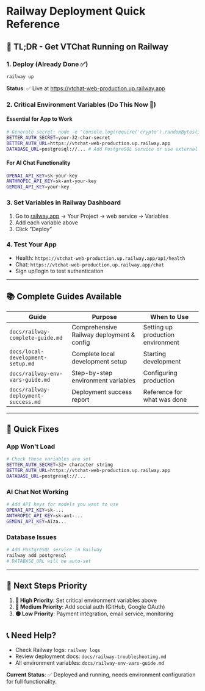 # Railway Deployment Quick Reference

## 🚀 TL;DR - Get VTChat Running on Railway

### 1. Deploy (Already Done ✅)

```bash
railway up
```

**Status**: ✅ Live at <https://vtchat-web-production.up.railway.app>

### 2. Critical Environment Variables (Do This Now 🚨)

#### Essential for App to Work

```bash
# Generate secret: node -e "console.log(require('crypto').randomBytes(32).toString('hex'))"
BETTER_AUTH_SECRET=your-32-char-secret
BETTER_AUTH_URL=https://vtchat-web-production.up.railway.app
DATABASE_URL=postgresql://... # Add PostgreSQL service or use external
```

#### For AI Chat Functionality

```bash
OPENAI_API_KEY=sk-your-key
ANTHROPIC_API_KEY=sk-ant-your-key
GEMINI_API_KEY=your-key
```

### 3. Set Variables in Railway Dashboard

1. Go to [railway.app](https://railway.app) → Your Project → web service → Variables
2. Add each variable above
3. Click "Deploy"

### 4. Test Your App

- Health: `https://vtchat-web-production.up.railway.app/api/health`
- Chat: `https://vtchat-web-production.up.railway.app/chat`
- Sign up/login to test authentication

---

## 📚 Complete Guides Available

| Guide | Purpose | When to Use |
|-------|---------|-------------|
| `docs/railway-complete-guide.md` | Comprehensive Railway deployment & config | Setting up production environment |
| `docs/local-development-setup.md` | Complete local development setup | Starting development |
| `docs/railway-env-vars-guide.md` | Step-by-step environment variables | Configuring production |
| `docs/railway-deployment-success.md` | Deployment success report | Reference for what was done |

---

## 🔧 Quick Fixes

### App Won't Load

```bash
# Check these variables are set
BETTER_AUTH_SECRET=32+ character string
BETTER_AUTH_URL=https://vtchat-web-production.up.railway.app
DATABASE_URL=postgresql://...
```

### AI Chat Not Working

```bash
# Add API keys for models you want to use
OPENAI_API_KEY=sk-...
ANTHROPIC_API_KEY=sk-ant-...
GEMINI_API_KEY=AIza...
```

### Database Issues

```bash
# Add PostgreSQL service in Railway
railway add postgresql
# DATABASE_URL will be auto-set
```

---

## 🎯 Next Steps Priority

1. **🚨 High Priority**: Set critical environment variables above
2. **🔵 Medium Priority**: Add social auth (GitHub, Google OAuth)
3. **🟢 Low Priority**: Payment integration, email service, monitoring

## 📞 Need Help?

- Check Railway logs: `railway logs`
- Review deployment docs: `docs/railway-troubleshooting.md`
- All environment variables: `docs/railway-env-vars-guide.md`

**Current Status**: ✅ Deployed and running, needs environment configuration for full functionality.
